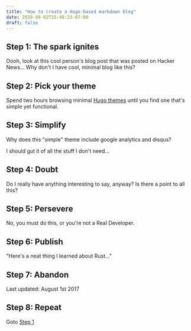```yaml
---
title: "How to create a Hugo-based markdown blog"
date: 2020-08-02T15:48:23-07:00
draft: false
---
```


## Step 1: The spark ignites

Oooh, look at this cool person's blog post that was posted on Hacker News... Why don't I have cool, minimal blog like this?

## Step 2: Pick your theme

Spend two hours browsing minimal [Hugo themes](https://themes.gohugo.io/) until you find one that's simple yet functional.

## Step 3: Simplify

Why does this "simple" theme include google analytics and disqus?

I should gut it of all the stuff I don't need...

## Step 4: Doubt

Do I really have anything interesting to say, anyway? Is there a point to all this?

## Step 5: Persevere

No, you must do this, or you're not a Real Developer.

## Step 6: Publish

"Here's a neat thing I learned about Rust..."

## Step 7: Abandon

Last updated: August 1st 2017

## Step 8: Repeat

Goto [Step 1](#Step-1-The-spark-ignites)